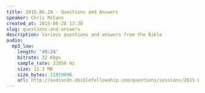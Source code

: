 ```yaml
---
title: 2015.06.28 - Questions and Answers
speaker: Chris McCann
created_at: 2015-06-28 13:30
slug: questions-and-answers
description: Various questions and answers from the Bible
audio:
  mp3_low:
    length: '49:24'
    bitrate: 32 Kbps
    sample_rate: 22050 Hz
    size: 11.3 MB
    size_bytes: 11859096
    url: http://audiocdn.ebiblefellowship.com/questions/sessions/2015.06.28_McCann_-_Questions_and_Answers.mp3
---
```

